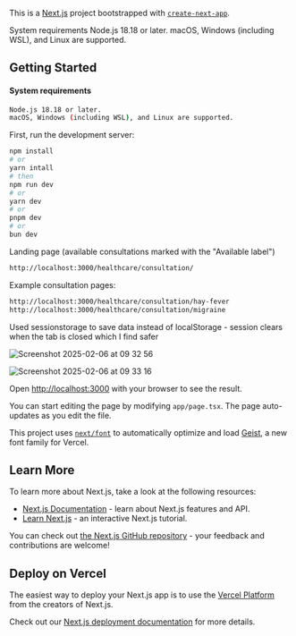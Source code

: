 This is a [Next.js](https://nextjs.org) project bootstrapped with [`create-next-app`](https://nextjs.org/docs/app/api-reference/cli/create-next-app).

System requirements
Node.js 18.18 or later.
macOS, Windows (including WSL), and Linux are supported.

## Getting Started

#### System requirements
```bash
Node.js 18.18 or later.
macOS, Windows (including WSL), and Linux are supported.
```

First, run the development server:

```bash
npm install
# or
yarn intall
# then
npm run dev
# or
yarn dev
# or
pnpm dev
# or
bun dev
```

Landing page (available consultations marked with the "Available label")               
```bash
http://localhost:3000/healthcare/consultation/
```

Example consultation pages: 
```bash
http://localhost:3000/healthcare/consultation/hay-fever
http://localhost:3000/healthcare/consultation/migraine
```

 Used sessionstorage to save data instead of localStorage - session clears when the tab is closed which I find safer                       

                          
                   
 ![Screenshot 2025-02-06 at 09 32 56](https://github.com/user-attachments/assets/350eacde-7a4b-4af7-aa14-dc04df84d8e6)

 ![Screenshot 2025-02-06 at 09 33 16](https://github.com/user-attachments/assets/d056d0a1-6105-4671-8918-9b395859d6bc)





Open [http://localhost:3000](http://localhost:3000) with your browser to see the result.

You can start editing the page by modifying `app/page.tsx`. The page auto-updates as you edit the file.

This project uses [`next/font`](https://nextjs.org/docs/app/building-your-application/optimizing/fonts) to automatically optimize and load [Geist](https://vercel.com/font), a new font family for Vercel.

## Learn More

To learn more about Next.js, take a look at the following resources:

- [Next.js Documentation](https://nextjs.org/docs) - learn about Next.js features and API.
- [Learn Next.js](https://nextjs.org/learn) - an interactive Next.js tutorial.

You can check out [the Next.js GitHub repository](https://github.com/vercel/next.js) - your feedback and contributions are welcome!

## Deploy on Vercel

The easiest way to deploy your Next.js app is to use the [Vercel Platform](https://vercel.com/new?utm_medium=default-template&filter=next.js&utm_source=create-next-app&utm_campaign=create-next-app-readme) from the creators of Next.js.

Check out our [Next.js deployment documentation](https://nextjs.org/docs/app/building-your-application/deploying) for more details.

